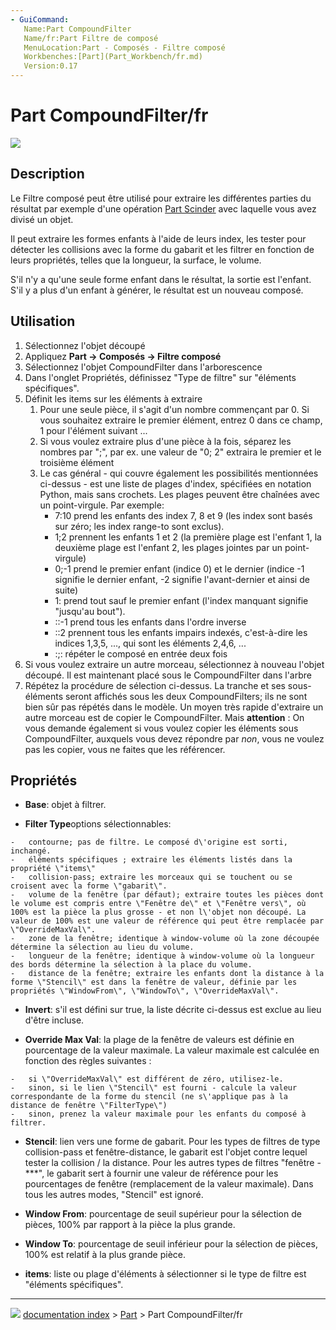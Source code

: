 ```yaml
---
- GuiCommand:
   Name:Part Compound‏‎Filter
   Name/fr:Part Filtre de composé
   MenuLocation:Part - Composés - Filtre composé
   Workbenches:[Part](Part_Workbench/fr.md)
   Version:0.17
---
```


# Part CompoundFilter/fr

![](images/CompoundFilter.png )

## Description

Le Filtre composé peut être utilisé pour extraire les différentes parties du résultat par exemple d\'une opération [Part Scinder](Part_Slice/fr.md) avec laquelle vous avez divisé un objet.

Il peut extraire les formes enfants à l\'aide de leurs index, les tester pour détecter les collisions avec la forme du gabarit et les filtrer en fonction de leurs propriétés, telles que la longueur, la surface, le volume.

S\'il n\'y a qu\'une seule forme enfant dans le résultat, la sortie est l\'enfant. S\'il y a plus d\'un enfant à générer, le résultat est un nouveau composé.

## Utilisation

1.  Sélectionnez l\'objet découpé
2.  Appliquez **Part → Composés → Filtre composé**
3.  Sélectionnez l\'objet CompoundFilter dans l\'arborescence
4.  Dans l\'onglet Propriétés, définissez \"Type de filtre\" sur \"éléments spécifiques\".
5.  Définit les items sur les éléments à extraire
    1.  Pour une seule pièce, il s'agit d'un nombre commençant par 0. Si vous souhaitez extraire le premier élément, entrez 0 dans ce champ, 1 pour l'élément suivant \...
    2.  Si vous voulez extraire plus d'une pièce à la fois, séparez les nombres par \";\", par ex. une valeur de \"0; 2\" extraira le premier et le troisième élément
    3.  Le cas général - qui couvre également les possibilités mentionnées ci-dessus - est une liste de plages d'index, spécifiées en notation Python, mais sans crochets. Les plages peuvent être chaînées avec un point-virgule. Par exemple:
        -   7:10 prend les enfants des index 7, 8 et 9 (les index sont basés sur zéro; les index range-to sont exclus).
        -   1;2 prennent les enfants 1 et 2 (la première plage est l\'enfant 1, la deuxième plage est l\'enfant 2, les plages jointes par un point-virgule)
        -   0;-1 prend le premier enfant (indice 0) et le dernier (indice -1 signifie le dernier enfant, -2 signifie l\'avant-dernier et ainsi de suite)
        -   1: prend tout sauf le premier enfant (l\'index manquant signifie \"jusqu\'au bout\").
        -   ::-1 prend tous les enfants dans l\'ordre inverse
        -   ::2 prennent tous les enfants impairs indexés, c\'est-à-dire les indices 1,3,5, \..., qui sont les éléments 2,4,6, \...
        -   :;: répéter le composé en entrée deux fois
6.  Si vous voulez extraire un autre morceau, sélectionnez à nouveau l\'objet découpé. Il est maintenant placé sous le CompoundFilter dans l'arbre
7.  Répétez la procédure de sélection ci-dessus. La tranche et ses sous-éléments seront affichés sous les deux CompoundFilters; ils ne sont bien sûr pas répétés dans le modèle. Un moyen très rapide d'extraire un autre morceau est de copier le CompoundFilter. Mais **attention** : On vous demande également si vous voulez copier les éléments sous CompoundFilter, auxquels vous devez répondre par *non*, vous ne voulez pas les copier, vous ne faites que les référencer.

## Propriétés

-    **Base**: objet à filtrer.

-    **Filter Type**options sélectionnables:

    -   contourne; pas de filtre. Le composé d\'origine est sorti, inchangé.
    -   éléments spécifiques ; extraire les éléments listés dans la propriété \"items\"
    -   collision-pass; extraire les morceaux qui se touchent ou se croisent avec la forme \"gabarit\".
    -   volume de la fenêtre (par défaut); extraire toutes les pièces dont le volume est compris entre \"Fenêtre de\" et \"Fenêtre vers\", où 100% est la pièce la plus grosse - et non l\'objet non découpé. La valeur de 100% est une valeur de référence qui peut être remplacée par \"OverrideMaxVal\".
    -   zone de la fenêtre; identique à window-volume où la zone découpée détermine la sélection au lieu du volume.
    -   longueur de la fenêtre; identique à window-volume où la longueur des bords détermine la sélection à la place du volume.
    -   distance de la fenêtre; extraire les enfants dont la distance à la forme \"Stencil\" est dans la fenêtre de valeur, définie par les propriétés \"WindowFrom\", \"WindowTo\", \"OverrideMaxVal\".

-    **Invert**: s\'il est défini sur true, la liste décrite ci-dessus est exclue au lieu d\'être incluse.

-    **Override Max Val**: la plage de la fenêtre de valeurs est définie en pourcentage de la valeur maximale. La valeur maximale est calculée en fonction des règles suivantes :

    -   si \"OverrideMaxVal\" est différent de zéro, utilisez-le.
    -   sinon, si le lien \"Stencil\" est fourni - calcule la valeur correspondante de la forme du stencil (ne s\'applique pas à la distance de fenêtre \"FilterType\")
    -   sinon, prenez la valeur maximale pour les enfants du composé à filtrer.

-    **Stencil**: lien vers une forme de gabarit. Pour les types de filtres de type collision-pass et fenêtre-distance, le gabarit est l\'objet contre lequel tester la collision / la distance. Pour les autres types de filtres \"fenêtre - \*\*\*\", le gabarit sert à fournir une valeur de référence pour les pourcentages de fenêtre (remplacement de la valeur maximale). Dans tous les autres modes, \"Stencil\" est ignoré.

-    **Window From**: pourcentage de seuil supérieur pour la sélection de pièces, 100% par rapport à la pièce la plus grande.

-    **Window To**: pourcentage de seuil inférieur pour la sélection de pièces, 100% est relatif à la plus grande pièce.

-    **items**: liste ou plage d\'éléments à sélectionner si le type de filtre est \"éléments spécifiques\".



---
![](images/Button_right.svg) [documentation index](../README.md) > [Part](Part_Workbench.md) > Part CompoundFilter/fr
